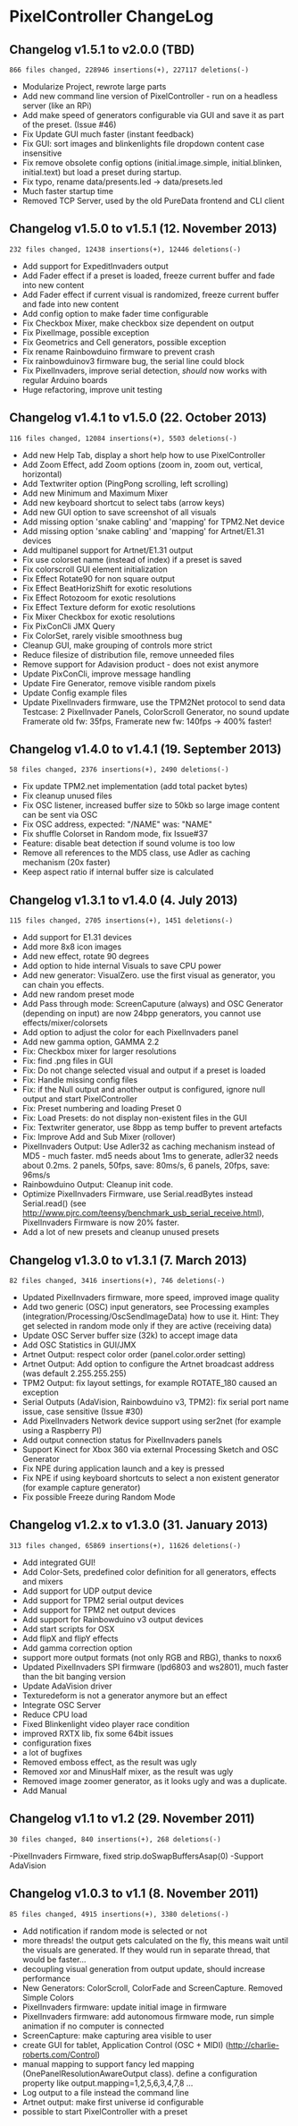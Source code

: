 # PixelController ChangeLog

## Changelog v1.5.1 to v2.0.0 (TBD)
    866 files changed, 228946 insertions(+), 227117 deletions(-)

* Modularize Project, rewrote large parts
* Add new command line version of PixelController - run on a headless server (like an RPi)
* Add make speed of generators configurable via GUI and save it as part of the preset. (Issue #46)
* Fix Update GUI much faster (instant feedback)
* Fix GUI: sort images and blinkenlights file dropdown content case insensitive
* Fix remove obsolete config options (initial.image.simple, initial.blinken, initial.text) but load a preset during startup.
* Fix typo, rename data/presents.led -> data/presets.led
* Much faster startup time
* Removed TCP Server, used by the old PureData frontend and CLI client 


## Changelog v1.5.0 to v1.5.1 (12. November 2013)
    232 files changed, 12438 insertions(+), 12446 deletions(-)

* Add support for ExpeditInvaders output
* Add Fader effect if a preset is loaded, freeze current buffer and fade into new content
* Add Fader effect if current visual is randomized, freeze current buffer and fade into new content 
* Add config option to make fader time configurable
* Fix Checkbox Mixer, make checkbox size dependent on output
* Fix PixelImage, possible exception 
* Fix Geometrics and Cell generators, possible exception
* Fix rename Rainbowduino firmware to prevent crash
* Fix rainbowduinov3 firmware bug, the serial line could block
* Fix PixelInvaders, improve serial detection, *should* now works with regular Arduino boards
* Huge refactoring, improve unit testing


## Changelog v1.4.1 to v1.5.0 (22. October 2013)
    116 files changed, 12084 insertions(+), 5503 deletions(-)
    
* Add new Help Tab, display a short help how to use PixelController
* Add Zoom Effect, add Zoom options (zoom in, zoom out, vertical, horizontal)
* Add Textwriter option (PingPong scrolling, left scrolling)
* Add new Minimum and Maximum Mixer
* Add new keyboard shortcut to select tabs (arrow keys)
* Add new GUI option to save screenshot of all visuals
* Add missing option 'snake cabling' and 'mapping' for TPM2.Net device
* Add missing option 'snake cabling' and 'mapping' for Artnet/E1.31 devices
* Add multipanel support for Artnet/E1.31 output
* Fix use colorset name (instead of index) if a preset is saved
* Fix colorscroll GUI element initialization
* Fix Effect Rotate90 for non square output
* Fix Effect BeatHorizShift for exotic resolutions
* Fix Effect Rotozoom for exotic resolutions
* Fix Effect Texture deform for exotic resolutions
* Fix Mixer Checkbox for exotic resolutions
* Fix PixConCli JMX Query  
* Fix ColorSet, rarely visible smoothness bug
* Cleanup GUI, make grouping of controls more strict
* Reduce filesize of distribution file, remove unneeded files
* Remove support for Adavision product - does not exist anymore
* Update PixConCli, improve message handling
* Update Fire Generator, remove visible random pixels
* Update Config example files 
* Update PixelInvaders firmware, use the TPM2Net protocol to send data 
   Testcase: 2 PixelInvader Panels, ColorScroll Generator, no sound update
   Framerate old fw: 35fps, Framerate new fw: 140fps -> 400% faster!
   

## Changelog v1.4.0 to v1.4.1 (19. September 2013)
    58 files changed, 2376 insertions(+), 2490 deletions(-)
	
* Fix update TPM2.net implementation (add total packet bytes)
* Fix cleanup unused files
* Fix OSC listener, increased buffer size to 50kb so large image content can be sent via OSC
* Fix OSC address, expected: "/NAME" was: "NAME"
* Fix shuffle Colorset in Random mode, fix Issue#37
* Feature: disable beat detection if sound volume is too low
* Remove all references to the MD5 class, use Adler as caching mechanism (20x faster)
* Keep aspect ratio if internal buffer size is calculated


## Changelog v1.3.1 to v1.4.0 (4. July 2013)
    115 files changed, 2705 insertions(+), 1451 deletions(-)
	
* Add support for E1.31 devices
* Add more 8x8 icon images
* Add new effect, rotate 90 degrees
* Add option to hide internal Visuals to save CPU power
* Add new generator: VisualZero. use the first visual as generator, you can chain you effects.
* Add new random preset mode
* Add Pass through mode: ScreenCaputure (always) and OSC Generator (depending on input) are now 24bpp generators, you cannot use effects/mixer/colorsets
* Add option to adjust the color for each PixelInvaders panel
* Add new gamma option, GAMMA 2.2 
* Fix: Checkbox mixer for larger resolutions
* Fix: find .png files in GUI
* Fix: Do not change selected visual and output if a preset is loaded
* Fix: Handle missing config files
* Fix: if the Null output and another output is configured, ignore null output and start PixelController
* Fix: Preset numbering and loading Preset 0
* Fix: Load Presets: do not display non-existent files in the GUI
* Fix: Textwriter generator, use 8bpp as temp buffer to prevent artefacts
* Fix: Improve Add and Sub Mixer (rollover) 
* PixelInvaders Output: Use Adler32 as caching mechanism instead of MD5 - much faster.
                       md5 needs about 1ms to generate, adler32 needs about 0.2ms.
                         2 panels, 50fps, save: 80ms/s, 6 panels, 20fps, save: 96ms/s
* Rainbowduino Output: Cleanup init code. 
* Optimize PixelInvaders Firmware, use Serial.readBytes instead Serial.read() (see http://www.pjrc.com/teensy/benchmark_usb_serial_receive.html), PixelInvaders Firmware is now 20% faster.
* Add a lot of new presets and cleanup unused presets


## Changelog v1.3.0 to v1.3.1 (7. March 2013)
    82 files changed, 3416 insertions(+), 746 deletions(-)

* Updated PixelInvaders firmware, more speed, improved image quality
* Add two generic (OSC) input generators, see Processing examples (integration/Processing/OscSendImageData) how to use it. Hint: They get selected in random mode only if they are active (receiving data)
* Update OSC Server buffer size (32k) to accept image data
* Add OSC Statistics in GUI/JMX
* Artnet Output: respect color order (panel.color.order setting)
* Artnet Output: Add option to configure the Artnet broadcast address (was default 2.255.255.255)
* TPM2 Output: fix layout settings, for example ROTATE_180 caused an exception
* Serial Outputs (AdaVision, Rainbowduino v3, TPM2): fix serial port name issue, case sensitive (Issue #30)
* Add PixelInvaders Network device support using ser2net (for example using a Raspberry PI)
* Add output connection status for PixelInvaders panels
* Support Kinect for Xbox 360 via external Processing Sketch and OSC Generator
* Fix NPE during application launch and a key is pressed
* Fix NPE if using keyboard shortcuts to select a non existent generator (for example capture generator)
* Fix possible Freeze during Random Mode


## Changelog v1.2.x to v1.3.0 (31. January 2013)
    313 files changed, 65869 insertions(+), 11626 deletions(-)

* Add integrated GUI!
* Add Color-Sets, predefined color definition for all generators, effects and mixers
* Add support for UDP output device
* Add support for TPM2 serial output devices
* Add support for TPM2 net output devices
* Add support for Rainbowduino v3 output devices
* Add start scripts for OSX
* Add flipX and flipY effects
* Add gamma correction option
* support more output formats (not only RGB and RBG), thanks to noxx6
* Updated PixelInvaders SPI firmware (lpd6803 and ws2801), much faster than the bit banging version
* Update AdaVision driver
* Texturedeform is not a generator anymore but an effect
* Integrate OSC Server
* Reduce CPU load
* Fixed Blinkenlight video player race condition
* improved RXTX lib, fix some 64bit issues
* configuration fixes
* a lot of bugfixes
* Removed emboss effect, as the result was ugly
* Removed xor and MinusHalf mixer, as the result was ugly
* Removed image zoomer generator, as it looks ugly and was a duplicate.
* Add Manual


## Changelog v1.1 to v1.2 (29. November 2011)
    30 files changed, 840 insertions(+), 268 deletions(-)

-PixelInvaders Firmware, fixed strip.doSwapBuffersAsap(0)
-Support AdaVision


## Changelog v1.0.3 to v1.1 (8. November 2011)
    85 files changed, 4915 insertions(+), 3380 deletions(-)

* Add notification if random mode is selected or not
* more threads! the output gets calculated on the fly, this means wait until the visuals are generated. If they would run in separate thread, that would be faster...
* decoupling visual generation from output update, should increase performance
* New Generators: ColorScroll, ColorFade and ScreenCapture. Removed Simple Colors
* PixelInvaders firmware: update initial image in firmware
* PixelInvaders firmware: add autonomous firmware mode, run simple animation if no computer is connected
* ScreenCapture: make capturing area visible to user
* create GUI for tablet, Application Control (OSC + MIDI) (http://charlie-roberts.com/Control)
* manual mapping to support fancy led mapping (OnePanelResolutionAwareOutput class). define a configuration property like output.mapping=1,2,5,6,3,4,7,8 ...
* Log output to a file instead the command line
* Artnet output: make first universe id configurable
* possible to start PixelController with a preset

